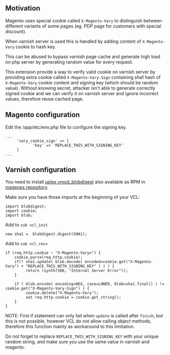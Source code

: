 ## Motivation
Magento uses special cookie called `X-Magento-Vary` to distinguish between different variants of some pages (eg. PDP page for customers with special discount).

When varnish server is used this is handled by adding content of `X-Magento-Vary` cookie to hash key.

This can be abused to bypass varnish page cache and generate high load on php server by generating random value for every request.

This extension provide a way to verify valid cookie on varnish server by providing extra cookie called `X-Magento-Vary-Sign` containing sha1 hash of `X-Magento-Vary` cookie content and signing key (which should be random value).
Without knowing secret, attacker isn't able to generate correctly signed cookie and we can verify it on varnish server and ignore incorrect values, therefore reuse cached page.

## Magento configuration
Edit the /app/etc/env.php file to configure the signing key.

```
...
     'vary_cookie_sign' => [
            'key' => 'REPLACE_THIS_WITH_SIGNING_KEY'
     ]
...
```

## Varnish configuration
You need to install [uplex vmod_blobdigest](https://code.uplex.de/uplex-varnish/libvmod-blobdigest) also available as RPM in [mageops repository](https://mageops.github.io/packages-rpm/).

Make sure you have those imports at the beginning of your VCL:
```
import blobdigest;
import cookie;
import blob;
```

Add to `sub vcl_init`
```
new sha1 =  blobdigest.digest(SHA1);
```

Add to `sub vcl_recv`
```
if (req.http.cookie ~ "X-Magento-Vary=") {
    cookie.parse(req.http.cookie);
    if(! sha1.update( blob.decode( encoded=cookie.get("X-Magento-Vary") + "REPLACE_THIS_WITH_SIGNING_KEY" ) ) ) {
         return (synth(500, "Internal Server Error"));
    }

    if ( blob.encode( encoding=HEX, case=LOWER, blob=sha1.final() ) != cookie.get("X-Magento-Vary-Sign") ) {
         cookie.delete("X-Magento-Vary");
         set req.http.cookie = cookie.get_string();
    }
}
```
NOTE: First if statement can only fail when `update` is called after `finish`, but this is not possible, however VCL do not allow calling object methods, therefore this function mainly as workaround to this limitation.

Do not forget to replace `REPLACE_THIS_WITH_SIGNING_KEY` with your unique random string, and make sure you use the same value in varnish and magento.
